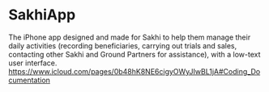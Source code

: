 # SakhiApp
The iPhone app designed and made for Sakhi to help them manage their daily activities (recording beneficiaries, carrying out trials and sales, contacting other Sakhi and Ground Partners for assistance), with a low-text user interface.
https://www.icloud.com/pages/0b48hK8NE6cigyOWyJIwBL1jA#Coding_Documentation
